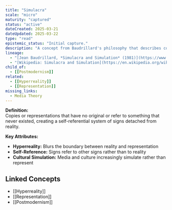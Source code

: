 ```yaml
---
title: "Simulacra"
scale: "micro"
maturity: "captured"
status: "active"
dateCreated: 2025-03-21
dateUpdated: 2025-03-22
type: "read"
epistemic_status: "Initial capture."
description: "A concept from Baudrillard's philosophy that describes copies or representations of things that have no original, creating a hyperreality."
lineage:
  - "[Jean Baudrillard, *Simulacra and Simulation* (1981)](https://www.google.com/search?q=Jean+Baudrillard+Simulacra+and+Simulation+site:books.google.com)"
  - "[Wikipedia: Simulacra and Simulation](https://en.wikipedia.org/wiki/Simulacra_and_Simulation)"
child_of:
  - [[Postmodernism]]
related:
  - [[Hyperreality]]
  - [[Representation]]
missing_links:
  - Media Theory
---
```


**Definition:**  
Copies or representations that have no original or refer to something that never existed, creating a self-referential system of signs detached from reality.

**Key Attributes:**  
- **Hyperreality:** Blurs the boundary between reality and representation  
- **Self-Reference:** Signs refer to other signs rather than to reality  
- **Cultural Simulation:** Media and culture increasingly simulate rather than represent

## Linked Concepts
- [[Hyperreality]]
- [[Representation]]
- [[Postmodernism]]

